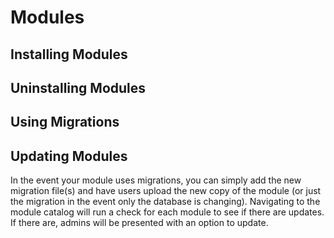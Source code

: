 # Modules

## Installing Modules

## Uninstalling Modules

## Using Migrations

## Updating Modules

In the event your module uses migrations, you can simply add the new migration file(s) and have users upload the new copy of the module (or just the migration in the event only the database is changing). Navigating to the module catalog will run a check for each module to see if there are updates. If there are, admins will be presented with an option to update.